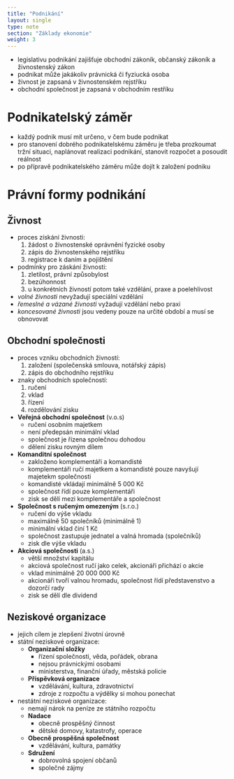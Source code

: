 ```yaml
---
title: "Podnikání"
layout: single
type: note
section: "Základy ekonomie"
weight: 3
---
```

- legislativu podnikání zajišťuje obchodní zákoník, občanský zákoník a živnostenský zákon
- podnikat může jakákoliv právnická či fyziucká osoba
- živnost je zapsaná v živnostenském rejstříku
- obchodní společnost je zapsaná v obchodním restříku
# Podnikatelský záměr
- každý podnik musí mít určeno, v čem bude podnikat
- pro stanovení dobrého podnikatelskému záměru je třeba prozkoumat tržní situaci, naplánovat realizaci podnikání, stanovit rozpočet a posoudit reálnost
- po přípravě podnikatelského záměru může dojít k založení podniku
# Právní formy podnikání
## Živnost
- proces získání živnosti:
    1. žádost o živnostenské oprávnění fyzické osoby
    2. zápis do živnostenského rejstříku
    3. registrace k daním a pojištění
- podmínky pro záskání živnosti:
    1. zletilost, právní způsobylost
    2. bezúhonnost
    3. u konkrétních živností potom také vzdělání, praxe a poelehlivost
- *volné živnosti* nevyžadují speciální vzdělání
- *řemeslné a vázané živnosti* vyžadují vzdělání nebo praxi
- *koncesované živnosti* jsou vedeny pouze na určité období a musí se obnovovat
## Obchodní společnosti
- proces vzniku obchodních živností:
    1. založení (společenská smlouva, notářský zápis)
    2. zápis do obchodního rejstříku
- znaky obchodních společností:
    1. ručení
    2. vklad
    3. řízení
    4. rozdělování zisku
- **Veřejná obchodní společnost** (v.o.s)
    - ručení osobním majetkem
    - není předepsán minimální vklad
    - společnost je řízena společnou dohodou
    - dělení zisku rovným dílem
- **Komanditní společnost**
    - zakloženo komplementáři a komandisté
    - komplementáři ručí majetkem a komandisté pouze navyšují majetekm společnosti
    - komandisté vkládají minimálně 5 000 Kč
    - společnost řídí pouze komplementáři
    - zisk se dělí mezi komplementáře a společnost
- **Společnost s ručeným omezeným** (s.r.o.)
    - ručení do výše vkladu
    - maximálně 50 společníků (minimálně 1)
    - minimální vklad činí 1 Kč
    - společnost zastupuje jednatel a valná hromada (společníků)
    - zisk dle výše vkladu
- **Akciová společnosti** (a.s.)
    - větší množství kapitálu
    - akciová společnost ručí jako celek, akcionáři přichází o akcie
    - vklad minimálně 20 000 000 Kč
    - akcionáři tvoří valnou hromadu, společnost řídí představenstvo a dozorčí rady
    - zisk se dělí dle dividend
## Neziskové organizace
- jejich cílem je zlepšení životní úrovně
- státní neziskové organizace:
    - **Organizační složky**
        - řízení společnosti, věda, pořádek, obrana
        - nejsou právnickými osobami
        - ministerstva, finanční úřady, městská policie
    - **Příspěvková organizace**
        - vzdělávání, kultura, zdravotnictví
        - zdroje z rozpočtu a výdělky si mohou ponechat
- nestátní neziskové organizace:
    - nemají nárok na peníze ze státního rozpočtu
    - **Nadace**
        - obecně prospěšný činnost
        - dětské domovy, katastrofy, operace
    - **Obecně prospěšná společnost**
        - vzdělávání, kultura, památky
    - **Sdružení**
        - dobrovolná spojení občanů
        - společné zájmy
